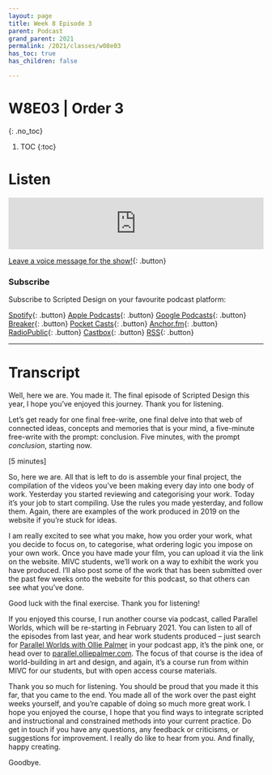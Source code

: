 ```yaml
---
layout: page
title: Week 8 Episode 3
parent: Podcast
grand_parent: 2021
permalink: /2021/classes/w08e03
has_toc: true
has_children: false

---
```


# W8E03 | Order 3
{: .no_toc}

1. TOC
{:toc}



# Listen

<iframe src="https://anchor.fm/scripteddesign/embed/episodes/S02-W08-E03-Scripted-Design--Week-8-Episode-3:-The-final-episode-e1aodp3" height="102px" width="100%" frameborder="0" scrolling="no"></iframe>

<br>

[Leave a voice message for the show!](https://anchor.fm/scripteddesign/message){: .button}

### Subscribe

Subscribe to Scripted Design on your favourite podcast platform:

[Spotify](https://open.spotify.com/show/3sYD3KyPJXnIHUY2m2uFcy){: .button} [Apple Podcasts](https://podcasts.apple.com/nl/podcast/scripted-design/id1533696064?l=en){: .button} [Google Podcasts](https://www.google.com/podcasts?feed=aHR0cHM6Ly9hbmNob3IuZm0vcy8zN2QzMjZjNC9wb2RjYXN0L3Jzcw==){: .button} [Breaker](https://breaker.audio/scripted-design){: .button} [Pocket Casts](https://pca.st/h40ivs5f){: .button} [Anchor.fm](https://anchor.fm/scripteddesign){: .button} [RadioPublic](https://radiopublic.com/scripted-design-WaxpdP){: .button} [Castbox](https://castbox.fm/channel/Scripted-Design-id3371338){: .button} [RSS](https://anchor.fm/s/37d326c4/podcast/rss){: .button}

---

# Transcript
<!-- Copy and paste the converted output. -->


Well, here we are. You made it. The final episode of Scripted Design this year, I hope you’ve enjoyed this journey. Thank you for listening.

Let’s get ready for one final free-write, one final delve into that web of connected ideas, concepts and memories that is your mind, a five-minute free-write with the prompt: conclusion. Five minutes, with the prompt _conclusion_, starting now.

[5 minutes]

So, here we are. All that is left to do is assemble your final project, the compilation of the videos you’ve been making every day into one body of work. Yesterday you started reviewing and categorising your work. Today it’s your job to start compiling. Use the rules you made yesterday, and follow them. Again, there are examples of the work produced in 2019 on the website if you’re stuck for ideas.

I am really excited to see what you make, how you order your work, what you decide to focus on, to categorise, what ordering logic you impose on your own work. Once you have made your film, you can upload it via the link on the website. MIVC students, we’ll work on a way to exhibit the work you have produced. I’ll also post some of the work that has been submitted over the past few weeks onto the website for this podcast, so that others can see what you’ve done.

Good luck with the final exercise. Thank you for listening!

If you enjoyed this course, I run another course via podcast, called Parallel Worlds, which will be re-starting in February 2021. You can listen to all of the episodes from last year, and hear work students produced – just search for [Parallel Worlds with Ollie Palmer](https://parallel.olliepalmer.com/podcast/) in your podcast app, it’s the pink one, or head over to [parallel.olliepalmer.com](https://parallel.olliepalmer.com). The focus of that course is the idea of world-building in art and design, and again, it’s a course run from within MIVC for our students, but with open access course materials.

Thank you so much for listening. You should be proud that you made it this far, that you came to the end. You made all of the work over the past eight weeks yourself, and you’re capable of doing so much more great work. I hope you enjoyed the course, I hope that you find ways to integrate scripted and instructional and constrained methods into your current practice. Do get in touch if you have any questions, any feedback or criticisms, or suggestions for improvement. I really do like to hear from you. And finally, happy creating.

Goodbye.
